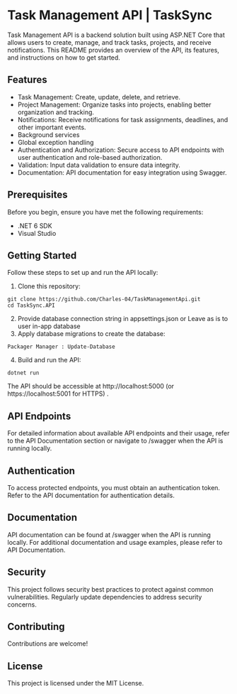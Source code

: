 # Task Management API | TaskSync


Task Management API is a backend solution built using ASP.NET Core that allows users to create, manage, and track tasks, projects, and receive notifications. This README provides an overview of the API, its features, and instructions on how to get started.

## Features
+ Task Management: Create, update, delete, and retrieve.
+ Project Management: Organize tasks into projects, enabling better organization and tracking.
+ Notifications: Receive notifications for task assignments, deadlines, and other important events.
+ Background services
+ Global exception handling
+ Authentication and Authorization: Secure access to API endpoints with user authentication and role-based authorization.
+ Validation: Input data validation to ensure data integrity.
+ Documentation: API documentation for easy integration using Swagger.

## Prerequisites
Before you begin, ensure you have met the following requirements:

+  .NET 6 SDK
+  Visual Studio
 
## Getting Started
Follow these steps to set up and run the API locally:

1. Clone this repository:

```
git clone https://github.com/Charles-04/TaskManagementApi.git
cd TaskSync.API

```
2. Provide database connection string in appsettings.json or Leave as is to user in-app database
3. Apply database migrations to create the database:

```
Packager Manager : Update-Database
```
4. Build and run the API:

```
dotnet run
```
The API should be accessible at http://localhost:5000 (or https://localhost:5001 for HTTPS) .

## API Endpoints
For detailed information about available API endpoints and their usage, refer to the API Documentation section or navigate to /swagger when the API is running locally.

## Authentication
To access protected endpoints, you must obtain an authentication token. Refer to the API documentation for authentication details.


## Documentation
API documentation can be found at /swagger when the API is running locally. For additional documentation and usage examples, please refer to API Documentation.

## Security
This project follows security best practices to protect against common vulnerabilities. Regularly update dependencies to address security concerns.

## Contributing
Contributions are welcome! 

## License
This project is licensed under the MIT License.

